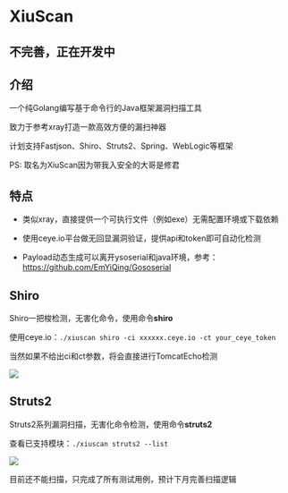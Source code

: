 # XiuScan

## 不完善，正在开发中

## 介绍

一个纯Golang编写基于命令行的Java框架漏洞扫描工具

致力于参考xray打造一款高效方便的漏扫神器

计划支持Fastjson、Shiro、Struts2、Spring、WebLogic等框架

PS: 取名为XiuScan因为带我入安全的大哥是修君

## 特点

- 类似xray，直接提供一个可执行文件（例如exe）无需配置环境或下载依赖

- 使用ceye.io平台做无回显漏洞验证，提供api和token即可自动化检测

- Payload动态生成可以离开ysoserial和java环境，参考：https://github.com/EmYiQing/Gososerial

## Shiro

Shiro一把梭检测，无害化命令，使用命令**shiro**

使用ceye.io：`./xiuscan shiro -ci xxxxxx.ceye.io -ct your_ceye_token`

当然如果不给出ci和ct参数，将会直接进行TomcatEcho检测

![](https://github.com/EmYiQing/XiuScan/blob/master/img/2.png)

## Struts2

Struts2系列漏洞扫描，无害化命令检测，使用命令**struts2**

查看已支持模块：`./xiuscan struts2 --list`

![](https://github.com/EmYiQing/XiuScan/blob/master/img/1.png)

目前还不能扫描，只完成了所有测试用例，预计下月完善扫描逻辑


